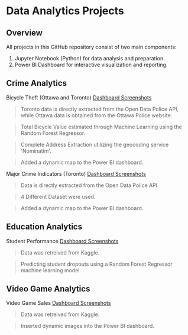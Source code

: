 # Data Analytics Projects

## Overview
All projects in this GitHub repository consist of two main components:
1. Jupyter Notebook (Python) for data analysis and preparation.
2. Power BI Dashboard for interactive visualization and reporting.

## Crime Analytics
Bicycle Theft (Ottawa and Toronto) [Dashboard Screenshots](Crime%20Analytics/Dashboards/Bicycle%20Theft%20Dashboard%20Screenshots.pdf)

> Toronto data is directly extracted from the Open Data Police API, while Ottawa data is obtained from the Ottawa Police website.

> Total Bicycle Value estimated through Machine Learning using the Random Forest Regressor.

> Complete Address Extraction utilizing the geocoding service 'Nominatim'.

> Added a dynamic map to the Power BI dashboard.

Major Crime Indicators (Toronto) [Dashboard Screenshots](Crime%20Analytics/Dashboards/Major%20Crime%20Indicator%20Dashboard%20Screenshots.pdf)
> Data is directly extracted from the Open Data Police API.

> 4 Different Dataset were used.

> Added a dynamic map to the Power BI dashboard.

## Education Analytics
Student Performance [Dashboard Screenshots](Student%20Performance%20Dashboard%20Screenshots.pdf)
> Data was retreived from Kaggle.

> Predicting student dropouts using a Random Forest Regressor machine learning model.

## Video Game Analytics
Video Game Sales [Dashboard Screenshots](Video%20Games%20Dashboard%20Screenshots.pdf)
> Data was retreived from Kaggle.

> Inserted dynamic images into the Power BI dashboard.


